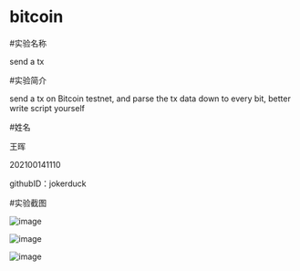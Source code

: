 # bitcoin

#实验名称

send a tx

#实验简介

 send a tx on Bitcoin testnet, and parse the tx data down to every bit, better write script yourself

#姓名

王晖

202100141110

githubID：jokerduck

#实验截图

![image](https://github.com/jokerduck/bitcoin/assets/130890730/56459456-05a0-41d2-b952-dc43de643bce)

![image](https://github.com/jokerduck/bitcoin/assets/130890730/856c49c7-d7a6-4277-b116-7d47f70d32d5)

![image](https://github.com/jokerduck/bitcoin/assets/130890730/31df3a99-1e54-4872-ba56-0eac0ce934a9)
